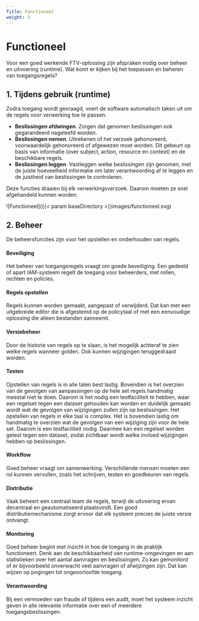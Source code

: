 ```yaml
---
Title: Functioneel
weight: 5
---
```


# Functioneel

Voor een goed werkende FTV-oplossing zijn afspraken nodig over beheer en uitvoering (runtime). 
Wat komt er kijken bij het toepassen en beheren van toegangsregels?

## 1. Tijdens gebruik (runtime)

Zodra toegang wordt gevraagd, voert de software automatisch taken uit om de regels voor verwerking toe te passen.

- **Beslissingen afdwingen**. Zorgen dat genomen beslissingen ook gegarandeerd nageleefd worden. 
- **Beslissingen nemen**. Uitrekenen of het verzoek gehonoreerd, voorwaardelijk gehonoreerd of afgewezen moet worden. Dit gebeurt op basis van informatie (over subject, action, resource en context) en de beschikbare regels.
- **Beslissingen loggen**. Vastleggen welke beslissingen zijn genomen, met de juiste hoeveelheid informatie om later verantwoording af te leggen en de juistheid van beslissingen te controleren.

Deze functies draaien bij elk verwerkingsverzoek. Daarom moeten ze snel afgehandeld kunnen worden.

![Functioneel]({{< param baseDirectory >}}images/functioneel.svg)

## 2. Beheer

De beheersfuncties zijn voor het opstellen en onderhouden van regels.

#### Beveiliging

Het beheer van toegangsregels vraagt om goede beveiliging. Een gedeeld of apart IAM-systeem regelt de toegang voor beheerders, met rollen, rechten en policies.

#### Regels opstellen

Regels kunnen worden gemaakt, aangepast of verwijderd. Dat kan met een uitgebreide editor die is afgestemd op de policytaal of met een eenvoudige oplossing die alleen bestanden aanneemt.

#### Versiebeheer

Door de historie van regels op te slaan, is het mogelijk achteraf te zien welke regels wanneer golden. Ook kunnen wijzigingen teruggedraaid worden.

#### Testen

Opstellen van regels is in alle talen best lastig. Bovendien is het overzien van de gevolgen van aanpassingen op de hele set regels handmatig meestal niet te doen. Daarom is het nodig een testfaciliteit te hebben, waar een regelset tegen een dataset gehouden kan worden en duidelijk gemaakt wordt wat de gevolgen van wijzigingen zullen zijn op beslissingen. Het opstellen van regels in elke taal is complex. Het is bovendien lastig om handmatig te overzien wat de gevolgen van een wijziging zijn voor de hele set. Daarom is een testfaciliteit nodig. Daarmee kan een regelset worden getest tegen een dataset, zodat zichtbaar wordt welke invloed wijzigingen hebben op beslissingen.

#### Workflow

Goed beheer vraagt om samenwerking. Verschillende mensen moeten een rol kunnen vervullen, zoals het schrijven, testen en goedkeuren van regels.

#### Distributie

Vaak beheert een centraal team de regels, terwijl de uitvoering ervan decentraal en geautomatiseerd plaatsvindt. Een goed distributiemechanisme zorgt ervoor dat elk systeem precies de juiste versie ontvangt.

#### Monitoring

Goed beheer begint met inzicht in hoe de toegang in de praktijk functioneert. Denk aan de beschikbaarheid van runtime-omgevingen en aan statistieken over het aantal aanvragen en beslissingen. Zo kan gemonitord of er bijvoorbeeld onverwacht veel aanvragen of afwijzingen zijn. Dat kan wijzen op pogingen tot ongeoorloofde toegang.

#### Verantwoording

Bij een vermoeden van fraude of tijdens een audit, moet het systeem inzicht geven in alle relevante informatie over een of meerdere toegangsbeslissingen.